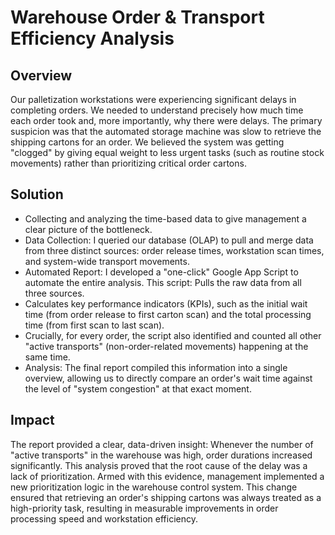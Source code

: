# Warehouse Order & Transport Efficiency Analysis

## Overview
Our palletization workstations were experiencing significant delays in completing orders. We needed to understand precisely how much time each order took and, more importantly, why there were delays.
The primary suspicion was that the automated storage machine was slow to retrieve the shipping cartons for an order. We believed the system was getting "clogged" by giving equal weight to less urgent tasks (such as routine stock movements) rather than prioritizing critical order cartons.

## Solution
- Collecting and analyzing the time-based data to give management a clear picture of the bottleneck.
- Data Collection: I queried our database (OLAP) to pull and merge data from three distinct sources: order release times, workstation scan times, and system-wide transport movements.
- Automated Report: I developed a "one-click" Google App Script to automate the entire analysis. This script:
Pulls the raw data from all three sources.
- Calculates key performance indicators (KPIs), such as the initial wait time (from order release to first carton scan) and the total processing time (from first scan to last scan).
- Crucially, for every order, the script also identified and counted all other "active transports" (non-order-related movements) happening at the same time.
- Analysis: The final report compiled this information into a single overview, allowing us to directly compare an order's wait time against the level of "system congestion" at that exact moment.

## Impact
The report provided a clear, data-driven insight: Whenever the number of "active transports" in the warehouse was high, order durations increased significantly.
This analysis proved that the root cause of the delay was a lack of prioritization. Armed with this evidence, management implemented a new prioritization logic in the warehouse control system. This change ensured that retrieving an order's shipping cartons was always treated as a high-priority task, resulting in measurable improvements in order processing speed and workstation efficiency.
